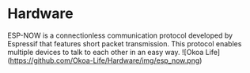 # Hardware
ESP-NOW is a connectionless communication protocol developed by Espressif that features short packet transmission. This protocol enables multiple devices to talk to each other in an easy way.
![Okoa Life] (https://github.com/Okoa-Life/Hardware/img/esp_now.png)
